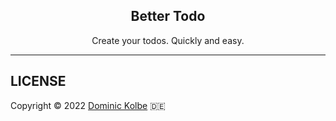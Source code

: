 <p align="center">
  <h2 align="center">Better Todo</h2>
  <p align="center">Create your todos. Quickly and easy.<p>
</p>

---

## LICENSE

Copyright © 2022 [Dominic Kolbe](https://dominickolbe.dk) :de: